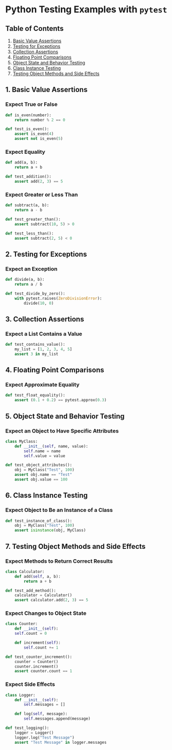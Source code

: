 # Python Testing Examples with `pytest`

## Table of Contents

1. [Basic Value Assertions](#1-basic-value-assertions)
2. [Testing for Exceptions](#2-testing-for-exceptions)
3. [Collection Assertions](#3-collection-assertions)
4. [Floating Point Comparisons](#4-floating-point-comparisons)
5. [Object State and Behavior Testing](#5-object-state-and-behavior-testing)
6. [Class Instance Testing](#6-class-instance-testing)
7. [Testing Object Methods and Side Effects](#7-testing-object-methods-and-side-effects)

## 1. Basic Value Assertions

### Expect True or False

```python
def is_even(number):
    return number % 2 == 0

def test_is_even():
    assert is_even(4)
    assert not is_even(5)
```

### Expect Equality

```python
def add(a, b):
    return a + b

def test_addition():
    assert add(2, 3) == 5
```

### Expect Greater or Less Than

```python
def subtract(a, b):
    return a - b

def test_greater_than():
    assert subtract(10, 5) > 0

def test_less_than():
    assert subtract(2, 5) < 0
```

## 2. Testing for Exceptions

### Expect an Exception

```python
def divide(a, b):
    return a / b

def test_divide_by_zero():
    with pytest.raises(ZeroDivisionError):
        divide(10, 0)
```

## 3. Collection Assertions

### Expect a List Contains a Value

```python
def test_contains_value():
    my_list = [1, 2, 3, 4, 5]
    assert 3 in my_list
```

## 4. Floating Point Comparisons

### Expect Approximate Equality

```python
def test_float_equality():
    assert (0.1 + 0.2) == pytest.approx(0.3)
```

## 5. Object State and Behavior Testing

### Expect an Object to Have Specific Attributes

```python
class MyClass:
    def __init__(self, name, value):
        self.name = name
        self.value = value

def test_object_attributes():
    obj = MyClass("Test", 100)
    assert obj.name == "Test"
    assert obj.value == 100
```

## 6. Class Instance Testing

### Expect Object to Be an Instance of a Class

```python
def test_instance_of_class():
    obj = MyClass("Test", 100)
    assert isinstance(obj, MyClass)
```

## 7. Testing Object Methods and Side Effects

### Expect Methods to Return Correct Results

```python
class Calculator:
    def add(self, a, b):
        return a + b

def test_add_method():
    calculator = Calculator()
    assert calculator.add(2, 3) == 5
```

### Expect Changes to Object State

```python
class Counter:
    def __init__(self):
    self.count = 0

    def increment(self):
        self.count += 1

def test_counter_increment():
    counter = Counter()
    counter.increment()
    assert counter.count == 1
```

### Expect Side Effects

```python
class Logger:
    def __init__(self):
        self.messages = []

    def log(self, message):
        self.messages.append(message)

def test_logging():
    logger = Logger()
    logger.log("Test Message")
    assert "Test Message" in logger.messages
```
